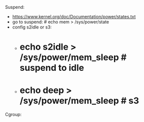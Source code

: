 Suspend:
 * https://www.kernel.org/doc/Documentation/power/states.txt
 * go to suspend: # echo mem > /sys/power/state
 * config s2idle or s3:
   * # echo s2idle > /sys/power/mem_sleep # suspend to idle
   * # echo deep > /sys/power/mem_sleep # s3

Cgroup:
